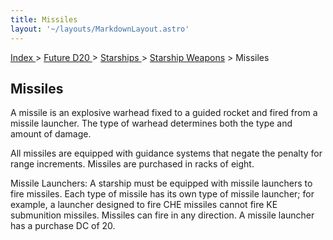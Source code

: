 ```yaml
---
title: Missiles
layout: '~/layouts/MarkdownLayout.astro'
---
```


[ Index ](/) > [ Future D20 ](/future.d20.srd) > [ Starships ](/future.d20.srd/starships) > [Starship Weapons](/future.d20.srd/starships/starship.weapons) > Missiles

##  Missiles

A missile is an explosive warhead fixed to a guided rocket and fired from a
missile launcher. The type of warhead determines both the type and amount of
damage.

All missiles are equipped with guidance systems that negate the penalty for
range increments. Missiles are purchased in racks of eight.

Missile Launchers: A starship must be equipped with missile launchers to fire
missiles. Each type of missile has its own type of missile launcher; for
example, a launcher designed to fire CHE missiles cannot fire KE submunition
missiles. Missiles can fire in any direction. A missile launcher has a
purchase DC of 20.

